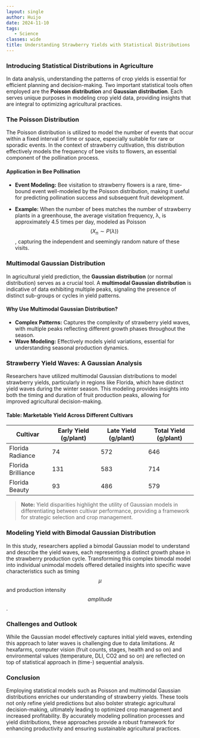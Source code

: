 ```yaml
---
layout: single
author: Huijo
date: 2024-11-10
tags:
   - Science
classes: wide
title: Understanding Strawberry Yields with Statistical Distributions
---
```

### Introducing Statistical Distributions in Agriculture

In data analysis, understanding the patterns of crop yields is essential for efficient planning and decision-making. Two important statistical tools often employed are the **Poisson distribution** and **Gaussian distribution**. Each serves unique purposes in modeling crop yield data, providing insights that are integral to optimizing agricultural practices.

### The Poisson Distribution

The Poisson distribution is utilized to model the number of events that occur within a fixed interval of time or space, especially suitable for rare or sporadic events. In the context of strawberry cultivation, this distribution effectively models the frequency of bee visits to flowers, an essential component of the pollination process.

#### Application in Bee Pollination

- **Event Modeling:** Bee visitation to strawberry flowers is a rare, time-bound event well-modeled by the Poisson distribution, making it useful for predicting pollination success and subsequent fruit development.

- **Example:** When the number of bees matches the number of strawberry plants in a greenhouse, the average visitation frequency, λ, is approximately 4.5 times per day, modeled as Poisson $$(X_n \sim P(λ))$$, capturing the independent and seemingly random nature of these visits.

### Multimodal Gaussian Distribution

In agricultural yield prediction, the **Gaussian distribution** (or normal distribution) serves as a crucial tool. A **multimodal Gaussian distribution** is indicative of data exhibiting multiple peaks, signaling the presence of distinct sub-groups or cycles in yield patterns.

#### Why Use Multimodal Gaussian Distribution?

- **Complex Patterns:** Captures the complexity of strawberry yield waves, with multiple peaks reflecting different growth phases throughout the season.
- **Wave Modeling:** Effectively models yield variations, essential for understanding seasonal production dynamics.

### Strawberry Yield Waves: A Gaussian Analysis

Researchers have utilized multimodal Gaussian distributions to model strawberry yields, particularly in regions like Florida, which have distinct yield waves during the winter season. This modeling provides insights into both the timing and duration of fruit production peaks, allowing for improved agricultural decision-making.

#### Table: Marketable Yield Across Different Cultivars

| Cultivar           | Early Yield (g/plant) | Late Yield (g/plant) | Total Yield (g/plant) |
| ------------------ | --------------------- | -------------------- | --------------------- |
| Florida Radiance   | 74                    | 572                  | 646                   |
| Florida Brilliance | 131                   | 583                  | 714                   |
| Florida Beauty     | 93                    | 486                  | 579                   |

> **Note:** Yield disparities highlight the utility of Gaussian models in differentiating between cultivar performance, providing a framework for strategic selection and crop management.

### Modeling Yield with Bimodal Gaussian Distribution

In this study, researchers applied a bimodal Gaussian model to understand and describe the yield waves, each representing a distinct growth phase in the strawberry production cycle. Transforming this complex bimodal model into individual unimodal models offered detailed insights into specific wave characteristics such as timing $$µ$$ and production intensity $$amplitude$$.

### Challenges and Outlook

While the Gaussian model effectively captures initial yield waves, extending this approach to later waves is challenging due to data limitations. At hexafarms, computer vision (fruit counts, stages, health and so on) and environmental values (temperature, DLI, CO2 and so on) are reflected on top of statistical approach in (time-) sequential analysis.

### Conclusion

Employing statistical models such as Poisson and multimodal Gaussian distributions enriches our understanding of strawberry yields. These tools not only refine yield predictions but also bolster strategic agricultural decision-making, ultimately leading to optimized crop management and increased profitability. By accurately modeling pollination processes and yield distributions, these approaches provide a robust framework for enhancing productivity and ensuring sustainable agricultural practices.